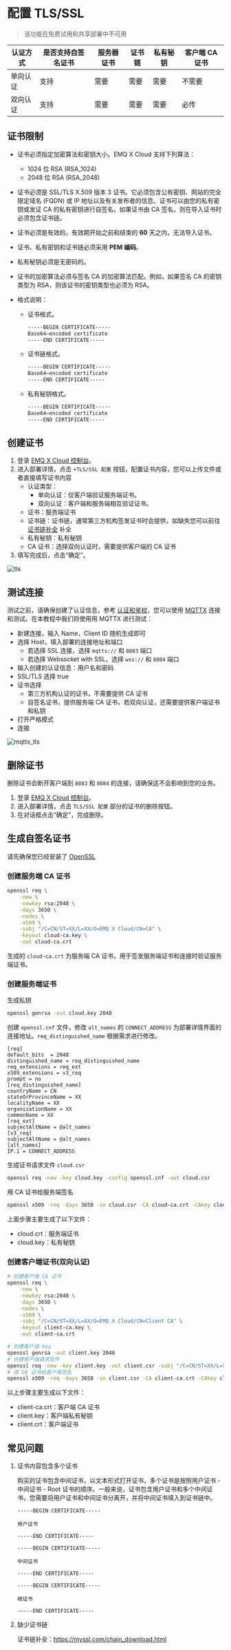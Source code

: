 # 配置 TLS/SSL

>该功能在免费试用和共享部署中不可用



| 认证方式 | 是否支持自签名证书 | 服务器证书 | 证书链 | 私有秘钥 | 客户端 CA 证书 |
| -------- | ------------------ | ---------- | ------ | -------- | -------------- |
| 单向认证 | 支持               | 需要       | 需要   | 需要     | 不需要         |
| 双向认证 | 支持               | 需要       | 需要   | 需要     | 必传           |



## 证书限制

- 证书必须指定加密算法和密钥大小。EMQ X Cloud 支持下列算法：

  - 1024 位 RSA (RSA_1024)
  - 2048 位 RSA (RSA_2048)

- 证书必须是 SSL/TLS X.509 版本 3 证书。它必须包含公有密钥、网站的完全限定域名 (FQDN) 或 IP 地址以及有关发布者的信息。证书可以由您的私有密钥或发证 CA 的私有密钥进行自签名。如果证书由 CA 签名，则在导入证书时必须包含证书链。

- 证书必须是有效的，有效期开始之前和结束的 **60** 天之内，无法导入证书。

- 证书、私有密钥和证书链必须采用 **PEM 编码**。

- 私有秘钥必须是无密码的。

- 证书的加密算法必须与签名 CA 的加密算法匹配。例如，如果签名 CA 的密钥类型为 RSA，则该证书的密钥类型也必须为 RSA。

- 格式说明：

  - 证书格式。

    ```bash
    -----BEGIN CERTIFICATE-----
    Base64–encoded certificate
    -----END CERTIFICATE----- 
    ```

  - 证书链格式。

    ```bash
    -----BEGIN CERTIFICATE-----
    Base64–encoded certificate
    -----END CERTIFICATE----- 
    ```

  - 私有秘钥格式。

    ```bash
    -----BEGIN CERTIFICATE-----
    Base64–encoded certificate
    -----END CERTIFICATE----- 
    ```



## 创建证书

1. 登录 [EMQ X Cloud 控制台](<https://cloud.emqx.io/console>)。
2. 进入部署详情，点击 `+TLS/SSL 配置` 按钮，配置证书内容，您可以上传文件或者直接填写证书内容
   - 认证类型：
     - 单向认证：仅客户端验证服务端证书。
     - 双向认证：客户端和服务端相互验证证书。
   - 证书：服务端证书
   - 证书链：证书链，通常第三方机构签发证书时会提供，如缺失您可以前往 [证书链补全](证书链补全：https://myssl.com/chain_download.html) 补全
   - 私有秘钥：私有秘钥
   - CA 证书：选择双向认证时，需要提供客户端的 CA 证书
3. 填写完成后，点击“确定”。

![tls](./_assets/tls.png)



## 测试连接

测试之前，请确保创建了认证信息，参考 [认证和鉴权](./dashboard/users_and_acl.md)，您可以使用 [MQTTX](<https://mqttx.app/>) 连接和测试。在本教程中我们将使用用 MQTTX 进行测试：
- 新建连接，输入 Name，Client ID 随机生成即可
- 选择 Host，填入部署的连接地址和端口
  - 若选择 SSL 连接，选择 `mqtts://` 和 `8883` 端口
  - 若选择 Websocket with SSL，选择 `wss://` 和 `8084` 端口
- 输入创建的认证信息：用户名和密码
- SSL/TLS 选择 true
- 证书选择
  - 第三方机构认证的证书，不需要提供 CA 证书
  - 自签名证书，提供服务端 CA 证书，若双向认证，还需要提供客户端证书和私钥
- 打开严格模式
- 连接

![mqttx_tls](./_assets/mqttx_tls.png)

## 删除证书
删除证书会断开客户端到 `8883` 和 `8084` 的连接，请确保这不会影响到您的业务。
1. 登录 [EMQ X Cloud 控制台](<https://cloud.emqx.io/console>)。
2. 进入部署详情，点击 `TLS/SSL 配置` 部分的证书的删除按钮。
3. 在对话框点击“确定”，完成删除。



## 生成自签名证书

请先确保您已经安装了 [OpenSSL](https://www.openssl.org/)
### 创建服务端 CA 证书

```bash
openssl req \
    -new \
    -newkey rsa:2048 \
    -days 3650 \
    -nodes \
    -x509 \
    -subj "/C=CN/ST=XX/L=XX/O=EMQ X Cloud/CN=CA" \
    -keyout cloud-ca.key \
    -out cloud-ca.crt
```

生成的 `cloud-ca.crt` 为服务端 CA 证书，用于签发服务端证书和连接时验证服务端证书。

### 创建服务端证书

生成私钥
```bash
openssl genrsa -out cloud.key 2048
```
创建 `openssl.cnf` 文件，修改 `alt_names` 的 `CONNECT_ADDRESS` 为部署详情界面的连接地址。`req_distinguished_name` 根据需求进行修改。
```
[req]
default_bits  = 2048
distinguished_name = req_distinguished_name
req_extensions = req_ext
x509_extensions = v3_req
prompt = no
[req_distinguished_name]
countryName = CN
stateOrProvinceName = XX
localityName = XX
organizationName = XX
commonName = XX
[req_ext]
subjectAltName = @alt_names
[v3_req]
subjectAltName = @alt_names
[alt_names]
IP.1 = CONNECT_ADDRESS
```

生成证书请求文件 `cloud.csr`
```bash
openssl req -new -key cloud.key -config openssl.cnf -out cloud.csr 
```

用 CA 证书给服务端签名
```bash
openssl x509 -req -days 3650 -in cloud.csr -CA cloud-ca.crt -CAkey cloud-ca.key -CAcreateserial -out cloud.crt  -extensions v3_req -extfile openssl.cnf 
```

上面步骤主要生成了以下文件：
- cloud.crt：服务端证书
- cloud.key：私有秘钥

### 创建客户端证书(双向认证)

```bash
# 创建客户端 CA 证书
openssl req \
    -new \
    -newkey rsa:2048 \
    -days 3650 \
    -nodes \
    -x509 \
    -subj "/C=CN/ST=XX/L=XX/O=EMQ X Cloud/CN=Client CA" \
    -keyout client-ca.key \
    -out client-ca.crt

# 创建客户端 key
openssl genrsa -out client.key 2048
# 创建客户端请求文件
openssl req -new -key client.key -out client.csr -subj "/C=CN/ST=XX/L=XX/O=EMQ X Cloud/CN=Client"
# 用 CA 证书给客户端签名
openssl x509 -req -days 3650 -in client.csr -CA client-ca.crt -CAkey client-ca.key -CAcreateserial -out client.crt
```
以上步骤主要生成以下文件：
- client-ca.crt：客户端 CA 证书
- client.key：客户端私有秘钥
- client.crt：客户端证书



## 常见问题

1. 证书内容包含多个证书
  
   购买的证书包含中间证书，以文本形式打开证书，多个证书是按照用户证书 - 中间证书 - Root 证书的顺序。一般来说，证书包含用户证书和多个中间证书，您需要将用户证书和中间证书分离开，并将中间证书填入到证书链中。
   ```
   -----BEGIN CERTIFICATE-----

   用户证书
   
   -----END CERTIFICATE-----
   
   -----BEGIN CERTIFICATE-----
   
   中间证书
   
   -----END CERTIFICATE-----
   
   -----BEGIN CERTIFICATE-----
   
   根证书
   
   -----END CERTIFICATE-----
   ```
2. 缺少证书链
  
    证书链补全：https://myssl.com/chain_download.html


